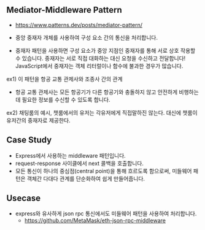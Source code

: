 
## Mediator-Middleware Pattern
- https://www.patterns.dev/posts/mediator-pattern/

- 중앙 중재자 개체를 사용하여 구성 요소 간의 통신을 처리합니다.
- 중재자 패턴을 사용하면 구성 요소가 중앙 지점인 중재자를 통해 서로 상호 작용할 수 있습니다. 중재자는 서로 직접 대화하는 대신 요청을 수신하고 전달합니다! JavaScript에서 중재자는 객체 리터럴이나 함수에 불과한 경우가 많습니다.

ex1) 이 패턴을 항공 교통 관제사와 조종사 간의 관계
- 항공 교통 관제사는 모든 항공기가 다른 항공기와 충돌하지 않고 안전하게 비행하는 데 필요한 정보를 수신할 수 있도록 합니다.

ex2) 채팅룸의 예시, 챗룸에서의 유저는 각유저에게 직접말하진 않는다. 대신에 챗룸이 유저간의 중재자로 제공한다.

## Case Study
- Express에서 사용하는 middleware 패턴입니다.
- request-response 사이클에서 next 콜백을 호출합니다.
- 모든 통신이 하나의 중심점(central point)을 통해 흐르도록 함으로써, 미들웨어 패턴은 객체간 다대다 관계를 단순화하여 쉽게 만들어줍니다.

## Usecase
- express와 유사하게 json rpc 통신에서도 미들웨어 패턴을 사용하여 처리합니다.
	- https://github.com/MetaMask/eth-json-rpc-middleware

